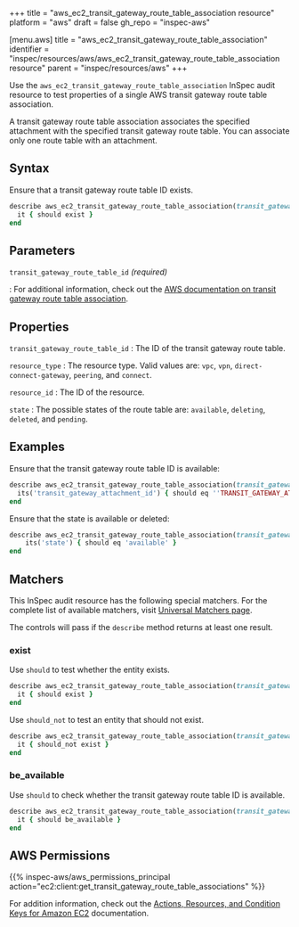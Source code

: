 +++
title = "aws_ec2_transit_gateway_route_table_association resource"
platform = "aws"
draft = false
gh_repo = "inspec-aws"

[menu.aws]
title = "aws_ec2_transit_gateway_route_table_association"
identifier = "inspec/resources/aws/aws_ec2_transit_gateway_route_table_association resource"
parent = "inspec/resources/aws"
+++

Use the `aws_ec2_transit_gateway_route_table_association` InSpec audit resource to test properties of a single AWS transit gateway route table association.

A transit gateway route table association associates the specified attachment with the specified transit gateway route table. You can associate only one route table with an attachment.

## Syntax

Ensure that a transit gateway route table ID exists.

```ruby
describe aws_ec2_transit_gateway_route_table_association(transit_gateway_route_table_id: 'TRANSIT_GATEWAY_ROUTE_TABLE_ID') do
  it { should exist }
end
```

## Parameters

`transit_gateway_route_table_id` _(required)_

: For additional information, check out the [AWS documentation on transit gateway route table association](https://docs.aws.amazon.com/AWSCloudFormation/latest/UserGuide/aws-resource-ec2-transitgatewayroutetableassociation.html).

## Properties

`transit_gateway_route_table_id`
: The ID of the transit gateway route table.

`resource_type`
: The resource type. Valid values are: `vpc`, `vpn`, `direct-connect-gateway`, `peering`, and `connect`.

`resource_id`
: The ID of the resource.

`state`
: The possible states of the route table are: `available`, `deleting`, `deleted`, and `pending`.

## Examples

Ensure that the transit gateway route table ID is available:

```ruby
describe aws_ec2_transit_gateway_route_table_association(transit_gateway_route_table_id: 'TRANSIT_GATEWAY_ROUTE_TABLE_ID') do
  its('transit_gateway_attachment_id') { should eq ''TRANSIT_GATEWAY_ATTACHMENT_ID'' }
end
```

Ensure that the state is available or deleted:

```ruby
describe aws_ec2_transit_gateway_route_table_association(transit_gateway_route_table_id: 'TRANSIT_GATEWAY_ROUTE_TABLE_ID') do
    its('state') { should eq 'available' }
end
```

## Matchers

This InSpec audit resource has the following special matchers. For the complete list of available matchers, visit [Universal Matchers page](https://www.inspec.io/docs/reference/matchers/).

The controls will pass if the `describe` method returns at least one result.

### exist

Use `should` to test whether the entity exists.

```ruby
describe aws_ec2_transit_gateway_route_table_association(transit_gateway_route_table_id: 'TRANSIT_GATEWAY_ROUTE_TABLE_ID') do
  it { should exist }
end
```

Use `should_not` to test an entity that should not exist.

```ruby
describe aws_ec2_transit_gateway_route_table_association(transit_gateway_route_table_id: 'TRANSIT_GATEWAY_ROUTE_TABLE_ID') do
  it { should_not exist }
end
```

### be_available

Use `should` to check whether the transit gateway route table ID is available.

```ruby
describe aws_ec2_transit_gateway_route_table_association(transit_gateway_route_table_id: 'TRANSIT_GATEWAY_ROUTE_TABLE_ID') do
  it { should be_available }
end
```

## AWS Permissions

{{% inspec-aws/aws_permissions_principal action="ec2:client:get_transit_gateway_route_table_associations" %}}

For addition information, check out the [Actions, Resources, and Condition Keys for Amazon EC2](https://docs.aws.amazon.com/IAM/latest/UserGuide/list_amazonec2.html) documentation.
